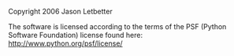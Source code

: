 Copyright 2006 Jason Letbetter

The software is licensed according to the terms of the PSF (Python Software Foundation) license found here: http://www.python.org/psf/license/